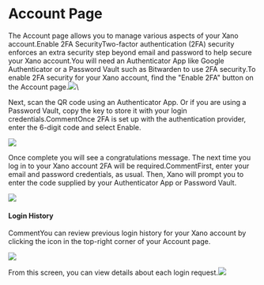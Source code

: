 # Account Page

The Account page allows you to manage various aspects of your Xano account.Enable 2FA SecurityTwo-factor authentication (2FA) security enforces an extra security step beyond email and password to help secure your Xano account.You will need an Authenticator App like Google Authenticator or a Password Vault such as Bitwarden to use 2FA security.To enable 2FA security for your Xano account, find the "Enable 2FA" button on the Account page.![](https://files.gitbook.com/v0/b/gitbook-x-prod.appspot.com/o/spaces%2F-M8Si5XvG2QHSLi9JcVY%2Fuploads%2FXKVC1V4mS5KWKNMTQXdL%2FCleanShot%202022-09-07%20at%2011.31.31.png?alt=media\&token=399e2f93-71ca-45d6-b2e7-41ee53395837)\\

Next, scan the QR code using an Authenticator App. Or if you are using a Password Vault, copy the key to store it with your login credentials.CommentOnce 2FA is set up with the authentication provider, enter the 6-digit code and select Enable.

![](https://files.gitbook.com/v0/b/gitbook-x-prod.appspot.com/o/spaces%2F-M8Si5XvG2QHSLi9JcVY%2Fuploads%2FepdR6CoKAs23RPeXcP20%2FCleanShot%202022-09-07%20at%2016.14.38.png?alt=media\&token=e10a9aad-5eb1-4224-be5a-ea2e0af22a2a)

Once complete you will see a congratulations message. The next time you log in to your Xano account 2FA will be required.CommentFirst, enter your email and password credentials, as usual. Then, Xano will prompt you to enter the code supplied by your Authenticator App or Password Vault.

![](https://files.gitbook.com/v0/b/gitbook-x-prod.appspot.com/o/spaces%2F-M8Si5XvG2QHSLi9JcVY%2Fuploads%2F89lZJ49WBejQFF5WCvMj%2FCleanShot%202022-09-07%20at%2016.19.27.png?alt=media\&token=c2cbc6d8-e57e-4d87-b767-7d36bedc4f17)

#### Login History <a href="#login-history" id="login-history"></a>

CommentYou can review previous login history for your Xano account by clicking the icon in the top-right corner of your Account page.

![](https://files.gitbook.com/v0/b/gitbook-x-prod.appspot.com/o/spaces%2F-M8Si5XvG2QHSLi9JcVY%2Fuploads%2FUVbKKlAoaUppfSsRNm0E%2FCleanShot%202023-06-19%20at%2016.59.42.png?alt=media\&token=662b8e0d-4280-403d-ae87-3685af10f87a)

From this screen, you can view details about each login request.![](https://files.gitbook.com/v0/b/gitbook-x-prod.appspot.com/o/spaces%2F-M8Si5XvG2QHSLi9JcVY%2Fuploads%2FEqxR1sJLJGriH5y6CjST%2FCleanShot%202023-06-19%20at%2017.00.55.png?alt=media\&token=81abc6cc-ef38-4998-864b-b916f3791a03)
